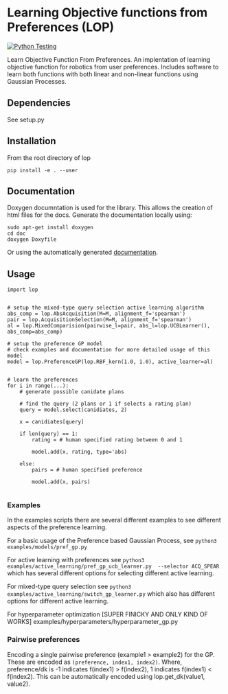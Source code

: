 # Learning Objective functions from Preferences (LOP)
[![Python Testing](https://github.com/Robotic-Decision-Making-Lab/lop/actions/workflows/python-test.yml/badge.svg)](https://github.com/Robotic-Decision-Making-Lab/lop/actions/workflows/python-test.yml)


Learn Objective Function From Preferences. An implentation of learning objective function for robotics from user preferences. Includes software to learn both functions with both linear and non-linear functions using Gaussian Processes.


## Dependencies

See setup.py

## Installation
From the root directory of lop
```
pip install -e . --user
```

## Documentation

Doxygen documntation is used for the library. This allows the creation of html files for the docs.
Generate the documentation locally using:
```
sudo apt-get install doxygen
cd doc
doxygen Doxyfile
```
Or using the automatically generated [documentation](https://robotic-decision-making-lab.github.io/lop/index.html).





## Usage

```
import lop


# setup the mixed-type query selection active learning algorithm
abs_comp = lop.AbsAcquisition(M=M, alignment_f='spearman')
pair = lop.AcquisitionSelection(M=M, alignment_f='spearman')
al = lop.MixedComparision(pairwise_l=pair, abs_l=lop.UCBLearner(), abs_comp=abs_comp)

# setup the preference GP model
# check examples and documentation for more detailed usage of this model
model = lop.PreferenceGP(lop.RBF_kern(1.0, 1.0), active_learner=al)


# learn the preferences
for i in range(...):
    # generate possible canidate plans

    # find the query (2 plans or 1 if selects a rating plan)
    query = model.select(canidiates, 2)

    x = canidiates[query]

    if len(query) == 1:
        rating = # human specified rating between 0 and 1

        model.add(x, rating, type='abs)

    else:
        pairs = # human specified preference
        
        model.add(x, pairs)


```

### Examples

In the examples scripts there are several different examples to see different aspects of the preference learning. 

For a basic usage of the Preference based Gaussian Process, see 
```python3 examples/models/pref_gp.py```

For active learning with preferences see 
```python3 examples/active_learning/pref_gp_ucb_learner.py  --selector ACQ_SPEAR```
 which has several different options for selecting different active learning.

For mixed-type query selection see 
```python3 examples/active_learning/switch_gp_learner.py``` 
which also has different options for different active learning.

For hyperparameter optimization [SUPER FINICKY AND ONLY KIND OF WORKS] examples/hyperparameters/hyperparameter_gp.py

### Pairwise preferences

Encoding a single pairwise preference (example1 > example2) for the GP.
These are encoded as ```(preference, index1, index2)```.
Where, preference/dk is -1 indicates f(index1) > f(index2), 1 indicates f(index1) < f(index2).
This can be automatically encoded using lop.get_dk(value1, value2).

